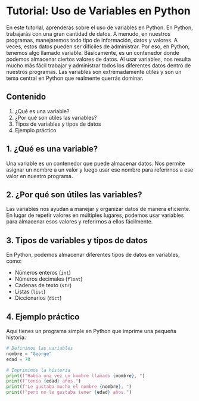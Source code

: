 # Tutorial: Uso de Variables en Python

En este tutorial, aprenderás sobre el uso de variables en Python. En Python, trabajarás con una gran cantidad de datos. A menudo, en nuestros programas, manejaremos todo tipo de información, datos y valores. A veces, estos datos pueden ser difíciles de administrar. Por eso, en Python, tenemos algo llamado variable. Básicamente, es un contenedor donde podemos almacenar ciertos valores de datos. Al usar variables, nos resulta mucho más fácil trabajar y administrar todos los diferentes datos dentro de nuestros programas. Las variables son extremadamente útiles y son un tema central en Python que realmente querrás dominar.

## Contenido

1. ¿Qué es una variable?
2. ¿Por qué son útiles las variables?
3. Tipos de variables y tipos de datos
4. Ejemplo práctico

## 1. ¿Qué es una variable?

Una variable es un contenedor que puede almacenar datos. Nos permite asignar un nombre a un valor y luego usar ese nombre para referirnos a ese valor en nuestro programa.

## 2. ¿Por qué son útiles las variables?

Las variables nos ayudan a manejar y organizar datos de manera eficiente. En lugar de repetir valores en múltiples lugares, podemos usar variables para almacenar esos valores y referirnos a ellos fácilmente.

## 3. Tipos de variables y tipos de datos

En Python, podemos almacenar diferentes tipos de datos en variables, como:

- Números enteros (`int`)
- Números decimales (`float`)
- Cadenas de texto (`str`)
- Listas (`list`)
- Diccionarios (`dict`)

## 4. Ejemplo práctico

Aquí tienes un programa simple en Python que imprime una pequeña historia:

```python
# Definimos las variables
nombre = "George"
edad = 70

# Imprimimos la historia
print(f"Había una vez un hombre llamado {nombre}, ")
print(f"tenía {edad} años.")
print(f"Le gustaba mucho el nombre {nombre}, ")
print(f"pero no le gustaba tener {edad} años.")
